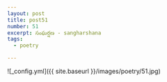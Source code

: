 ```yaml
---
layout: post
title: post51
number: 51
excerpt: సంఘర్షణ - sangharshana
tags:
  - poetry

---
```




![_config.yml]({{ site.baseurl }}/images/poetry/51.jpg)

